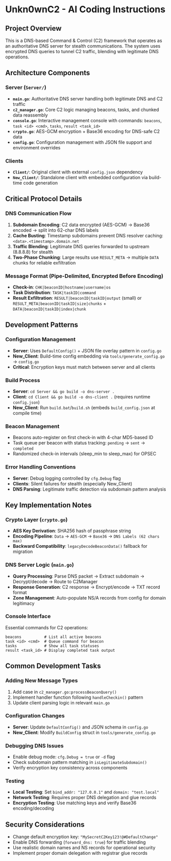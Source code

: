 # Unkn0wnC2 - AI Coding Instructions

## Project Overview
This is a DNS-based Command & Control (C2) framework that operates as an authoritative DNS server for stealth communications. The system uses encrypted DNS queries to tunnel C2 traffic, blending with legitimate DNS operations.

## Architecture Components

### Server (`Server/`)
- **`main.go`**: Authoritative DNS server handling both legitimate DNS and C2 traffic
- **`c2_manager.go`**: Core C2 logic managing beacons, tasks, and chunked data reassembly  
- **`console.go`**: Interactive management console with commands: `beacons`, `task <id> <cmd>`, `tasks`, `result <task_id>`
- **`crypto.go`**: AES-GCM encryption + Base36 encoding for DNS-safe C2 data
- **`config.go`**: Configuration management with JSON file support and environment overrides

### Clients
- **`Client/`**: Original client with external `config.json` dependency
- **`New_Client/`**: Standalone client with embedded configuration via build-time code generation

## Critical Protocol Details

### DNS Communication Flow
1. **Subdomain Encoding**: C2 data encrypted (AES-GCM) → Base36 encoded → split into 62-char DNS labels
2. **Cache Busting**: Timestamp subdomains prevent DNS resolver caching: `<data>.<timestamp>.domain.net`
3. **Traffic Blending**: Legitimate DNS queries forwarded to upstream (8.8.8.8) for stealth
4. **Two-Phase Chunking**: Large results use `RESULT_META` → multiple `DATA` chunks for reliable exfiltration

### Message Format (Pipe-Delimited, Encrypted Before Encoding)
- **Check-in**: `CHK|beaconID|hostname|username|os`
- **Task Distribution**: `TASK|taskID|command`
- **Result Exfiltration**: `RESULT|beaconID|taskID|output` (small) or `RESULT_META|beaconID|taskID|size|chunks` + `DATA|beaconID|taskID|index|chunk`

## Development Patterns

### Configuration Management
- **Server**: Uses `DefaultConfig()` + JSON file overlay pattern in `config.go`
- **New_Client**: Build-time config embedding via `tools/generate_config.go` → `config.go`
- **Critical**: Encryption keys must match between server and all clients

### Build Process
- **Server**: `cd Server && go build -o dns-server .`
- **Client**: `cd Client && go build -o dns-client .` (requires runtime `config.json`)
- **New_Client**: Run `build.bat`/`build.sh` (embeds `build_config.json` at compile time)

### Beacon Management
- Beacons auto-register on first check-in with 4-char MD5-based ID
- Task queue per beacon with status tracking: `pending` → `sent` → `completed`
- Randomized check-in intervals (sleep_min to sleep_max) for OPSEC

### Error Handling Conventions
- **Server**: Debug logging controlled by `cfg.Debug` flag
- **Clients**: Silent failures for stealth (especially New_Client)
- **DNS Parsing**: Legitimate traffic detection via subdomain pattern analysis

## Key Implementation Notes

### Crypto Layer (`crypto.go`)
- **AES Key Derivation**: SHA256 hash of passphrase string
- **Encoding Pipeline**: `Data` → `AES-GCM` → `Base36` → `DNS Labels (62 chars max)`
- **Backward Compatibility**: `legacyDecodeBeaconData()` fallback for migration

### DNS Server Logic (`main.go`)
- **Query Processing**: Parse DNS packet → Extract subdomain → Decrypt/decode → Route to C2Manager
- **Response Generation**: C2 response → Encrypt/encode → TXT record format
- **Zone Management**: Auto-populate NS/A records from config for domain legitimacy

### Console Interface
Essential commands for C2 operations:
```
beacons          # List all active beacons
task <id> <cmd>  # Queue command for beacon
tasks            # Show all task statuses  
result <task_id> # Display completed task output
```

## Common Development Tasks

### Adding New Message Types
1. Add case in `c2_manager.go:processBeaconQuery()`
2. Implement handler function following `handleCheckin()` pattern
3. Update client parsing logic in relevant `main.go`

### Configuration Changes
- **Server**: Update `DefaultConfig()` and JSON schema in `config.go`
- **New_Client**: Modify `BuildConfig` struct in `tools/generate_config.go`

### Debugging DNS Issues
- Enable debug mode: `cfg.Debug = true` or `-d` flag
- Check subdomain pattern matching in `isLegitimateSubdomain()`
- Verify encryption key consistency across components

### Testing
- **Local Testing**: Set `bind_addr: "127.0.0.1"` and `domain: "test.local"`
- **Network Testing**: Requires proper DNS delegation and glue records
- **Encryption Testing**: Use matching keys and verify Base36 encoding/decoding

## Security Considerations
- Change default encryption key: `"MySecretC2Key123!@#DefaultChange"`
- Enable DNS forwarding (`forward_dns: true`) for traffic blending
- Use realistic domain names and NS records for operational security
- Implement proper domain delegation with registrar glue records